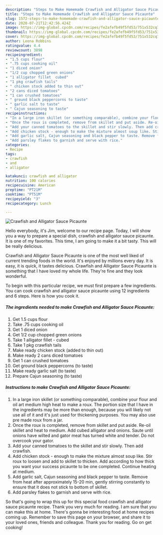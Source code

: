 ```yaml
---
description: "Steps to Make Homemade Crawfish and Alligator Sauce Picaunte"
title: "Steps to Make Homemade Crawfish and Alligator Sauce Picaunte"
slug: 1572-steps-to-make-homemade-crawfish-and-alligator-sauce-picaunte
date: 2020-07-21T12:42:56.424Z
image: https://img-global.cpcdn.com/recipes/fe2afefb49f5fd53/751x532cq70/crawfish-and-alligator-sauce-picaunte-recipe-main-photo.jpg
thumbnail: https://img-global.cpcdn.com/recipes/fe2afefb49f5fd53/751x532cq70/crawfish-and-alligator-sauce-picaunte-recipe-main-photo.jpg
cover: https://img-global.cpcdn.com/recipes/fe2afefb49f5fd53/751x532cq70/crawfish-and-alligator-sauce-picaunte-recipe-main-photo.jpg
author: Leona Robbins
ratingvalue: 4.4
reviewcount: 3898
recipeingredient:
- "1.5 cups flour"
- ".75 cups cooking oil"
- "1 diced onion"
- "1/2 cup chopped green onions"
- "1 alligator fillet  cubed"
- "1 pkg crawfish tails"
- " chicken stock added to thin out"
- "2 cans diced tomatoes"
- "1 can crushed tomatoes"
- " ground black peppercorns to taste"
- " garlic salt to taste"
- " Cajun seasoning to taste"
recipeinstructions:
- "In a large iron skillet (or something comparable), combine your flour and oil art medium high heat to make a roux. The portion size that I have in the ingredients may be more than enough, because you will likely not use all of it and it&#39;s just used for thickening purposes. You may also use pre made roux from a jar."
- "Once the roux is completed, remove from skillet and put aside. Re-oil skillet and heat to medium. Add cubed alligator and onions. Saute until onions have wilted and gator meat has turned white and tender. Do not overcook your gator."
- "Add your canned tomatoes to the skillet and stir slowly. Then add crawfish."
- "Add chicken stock - enough to make the mixture almost soup like. Stir roux to loosen and add to skillet to thicken. Add according to how thick you want your success picaunte to be one completed. Continue heating at medium."
- "Add garlic salt, Cajun seasoning and black pepper to taste. Remove from heat after approximately 15-20 min, gently stirring constantly to ensure that it does not stick to bottom of skillet."
- "Add parsley flakes to garnish and serve with rice."
categories:
- Recipe
tags:
- crawfish
- and
- alligator

katakunci: crawfish and alligator 
nutrition: 100 calories
recipecuisine: American
preptime: "PT21M"
cooktime: "PT51M"
recipeyield: "3"
recipecategory: Lunch

---
```



![Crawfish and Alligator Sauce Picaunte](https://img-global.cpcdn.com/recipes/fe2afefb49f5fd53/751x532cq70/crawfish-and-alligator-sauce-picaunte-recipe-main-photo.jpg)

Hello everybody, it's Jim, welcome to our recipe page. Today, I will show you a way to prepare a special dish, crawfish and alligator sauce picaunte. It is one of my favorites. This time, I am going to make it a bit tasty. This will be really delicious.

Crawfish and Alligator Sauce Picaunte is one of the most well liked of current trending foods in the world. It's enjoyed by millions every day. It is easy, it is quick, it tastes delicious. Crawfish and Alligator Sauce Picaunte is something that I have loved my whole life. They're fine and they look wonderful.




To begin with this particular recipe, we must first prepare a few ingredients. You can cook crawfish and alligator sauce picaunte using 12 ingredients and 6 steps. Here is how you cook it.

<!--inarticleads1-->

##### The ingredients needed to make Crawfish and Alligator Sauce Picaunte:

1. Get 1.5 cups flour
1. Take .75 cups cooking oil
1. Get 1 diced onion
1. Get 1/2 cup chopped green onions
1. Take 1 alligator fillet - cubed
1. Take 1 pkg crawfish tails
1. Make ready  chicken stock (added to thin out)
1. Make ready 2 cans diced tomatoes
1. Get 1 can crushed tomatoes
1. Get  ground black peppercorns (to taste)
1. Make ready  garlic salt (to taste)
1. Prepare  Cajun seasoning (to taste)




<!--inarticleads2-->

##### Instructions to make Crawfish and Alligator Sauce Picaunte:

1. In a large iron skillet (or something comparable), combine your flour and oil art medium high heat to make a roux. The portion size that I have in the ingredients may be more than enough, because you will likely not use all of it and it&#39;s just used for thickening purposes. You may also use pre made roux from a jar.
1. Once the roux is completed, remove from skillet and put aside. Re-oil skillet and heat to medium. Add cubed alligator and onions. Saute until onions have wilted and gator meat has turned white and tender. Do not overcook your gator.
1. Add your canned tomatoes to the skillet and stir slowly. Then add crawfish.
1. Add chicken stock - enough to make the mixture almost soup like. Stir roux to loosen and add to skillet to thicken. Add according to how thick you want your success picaunte to be one completed. Continue heating at medium.
1. Add garlic salt, Cajun seasoning and black pepper to taste. Remove from heat after approximately 15-20 min, gently stirring constantly to ensure that it does not stick to bottom of skillet.
1. Add parsley flakes to garnish and serve with rice.




So that's going to wrap this up for this special food crawfish and alligator sauce picaunte recipe. Thank you very much for reading. I am sure that you can make this at home. There's gonna be interesting food at home recipes coming up. Remember to save this page on your browser, and share it to your loved ones, friends and colleague. Thank you for reading. Go on get cooking!

